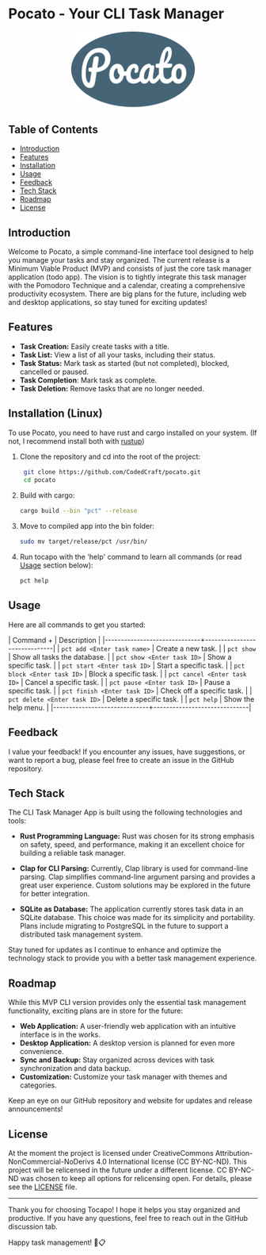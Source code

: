 # Pocato - Your CLI Task Manager


<!-- Logo ----------------------------------------------------------------------------------------->
<p align="center">
  <img src="assets/pocato_logo.png" alt="Tocapo Logo" width="250" />
</p>
<!-- Logo ----------------------------------------------------------------------------------------->


## Table of Contents

  - [Introduction](#introduction)
  - [Features](#features)
  - [Installation](#installation)
  - [Usage](#usage)
  - [Feedback](#feedback)
  - [Tech Stack](#tech-stack)
  - [Roadmap](#roadmap)
  - [License](#license)


## Introduction

Welcome to Pocato, a simple command-line interface tool designed to help you manage your tasks 
and stay organized. The current release is a Minimum Viable Product (MVP) and consists of just the 
core task manager application (todo app). The vision is to tightly integrate this task manager with 
the Pomodoro Technique and a calendar, creating a comprehensive productivity ecosystem. There are 
big plans for the future, including web and desktop applications, so stay tuned for exciting 
updates!

## Features

- **Task Creation:** Easily create tasks with a title.
- **Task List:** View a list of all your tasks, including their status.
- **Task Status:** Mark task as started (but not completed), blocked, cancelled or paused.
- **Task Completion**: Mark task as complete.
- **Task Deletion:** Remove tasks that are no longer needed.

## Installation (Linux)

To use Pocato, you need to have rust and cargo installed on your system.
(If not, I recommend install both with [rustup](https://rustup.rs/))
1. Clone the repository and cd into the root of the project:
   ```bash
    git clone https://github.com/CodedCraft/pocato.git
    cd pocato
    ```
2. Build with cargo:
   ```bash
   cargo build --bin "pct" --release
    ```
3. Move to compiled app into the bin folder:
    ```bash
    sudo mv target/release/pct /usr/bin/
    ```
3. Run tocapo with the 'help' command to learn all commands (or read [Usage](#Usage) section below):
    ```bash
    pct help
    ```
## Usage
Here are all commands to get you started:

 | Command + <argument>         | Description                  |
 |------------------------------+------------------------------|
 | `pct add <Enter task name>`  | Create a new task.           |
 | `pct show`                   | Show all tasks the database. |
 | `pct show <Enter task ID>`   | Show a specific task.        |
 | `pct start <Enter task ID>`  | Start a specific task.       |
 | `pct block <Enter task ID>`  | Block a specific task.       |
 | `pct cancel <Enter task ID>` | Cancel a specific task.      |
 | `pct pause <Enter task ID>`  | Pause a specific task.       |
 | `pct finish <Enter task ID>` | Check off a specific task.   |
 | `pct delete <Enter task ID>` | Delete a specific task.      |
 | `pct help`                   | Show the help menu.          |
 |------------------------------+------------------------------|

## Feedback
I value your feedback! If you encounter any issues, have suggestions, or want to report a bug, 
please feel free to create an issue in the GitHub repository.

## Tech Stack

The CLI Task Manager App is built using the following technologies and tools:

- **Rust Programming Language:** Rust was chosen for its strong emphasis on safety, speed, and 
performance, making it an excellent choice for building a reliable task manager.

- **Clap for CLI Parsing:** Currently, Clap library is used for command-line parsing.
Clap simplifies command-line argument parsing and provides a great user experience. Custom solutions 
may be explored in the future for better integration.

- **SQLite as Database:** The application currently stores task data in an SQLite database. This 
choice was made for its simplicity and portability. Plans include migrating to PostgreSQL in the 
future to support a distributed task management system.

Stay tuned for updates as I continue to enhance and optimize the technology stack to provide you 
with a better task management experience.

## Roadmap

While this MVP CLI version provides only the essential task management functionality, exciting plans 
are in store for the future:

- **Web Application:** A user-friendly web application with an intuitive interface is in the works.
- **Desktop Application:** A desktop version is planned for even more convenience.
- **Sync and Backup:** Stay organized across devices with task synchronization and data backup.
- **Customization:** Customize your task manager with themes and categories.

Keep an eye on our GitHub repository and website for updates and release announcements!

<!-- ## Contributing -->
<!---->
<!-- If you're interested in contributing to the project or have ideas for new features, please check our  -->
<!-- [Contribution Guidelines](CONTRIBUTING.md). -->

## License

At the moment the project is licensed under CreativeCommons Attribution-NonCommercial-NoDerivs 4.0 
International license (CC BY-NC-ND). This project will be relicensed in the future under a different 
license. CC BY-NC-ND was chosen to keep all options for relicensing open. For details, please see 
the [LICENSE](LICENSE) file.

---

Thank you for choosing Tocapo! I hope it helps you stay organized and productive. If you have any 
questions, feel free to reach out in the GitHub discussion tab.

Happy task management! 🚀📋
